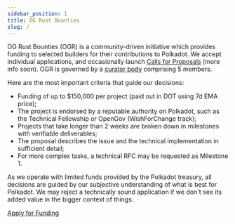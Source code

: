 ```yaml
---
sidebar_position: 1
title: OG Rust Bounties
slug: /
---
```


OG Rust Bounties (OGR) is a community-driven initiative which provides funding to selected builders for their contributions to Polkadot. We accept individual applications, and occasionally launch [Calls for Proposals](/calls_for_proposals) (more info soon). OGR is governed by a [curator body](/curators) comprising 5 members. 

Here are the most important criteria that guide our decisions:

* Funding of up to $150,000 per project (paid out in DOT using 7d EMA price);
* The project is endorsed by a reputable authority on Polkadot, such as the Technical Fellowship or OpenGov (WishForChange track);
* Projects that take longer than 2 weeks are broken down in milestones with verifiable deliverables;
* The proposal describes the issue and the technical implementation in sufficient detail;
* For more complex tasks, a technical RFC may be requested as Milestone 1.

As we operate with limited funds provided by the Polkadot treasury, all decisions are guided by our subjective understanding of what is best for Polkadot. We may reject a technically sound application if we don't see its added value in the bigger context of things.

<div class="fundingButton">
  <a href="#" target="_blank" class="button button--primary">
    <p class="innerButtonText"> Apply for Funding </p>
  </a>
</div>

